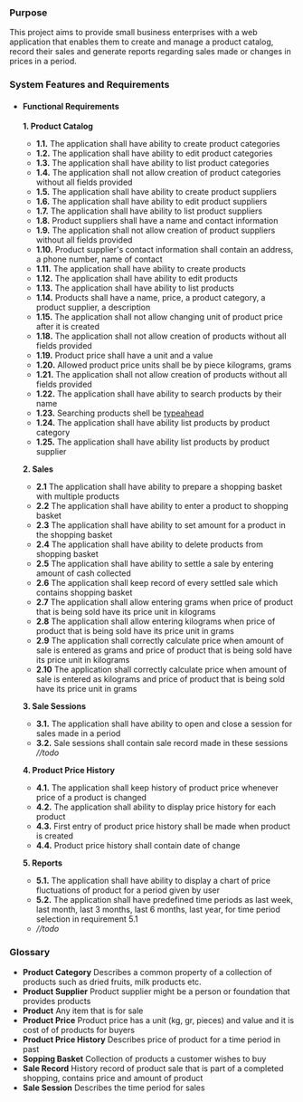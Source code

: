 ### Purpose

This project aims to provide small business enterprises with a web
application that enables them to create and manage a product catalog, 
record their sales and generate reports regarding sales made or 
changes in prices in a period.

### System Features and Requirements

* #### Functional Requirements
    
    **1. Product Catalog**
    * **1.1.** The application shall have ability to create product categories
    * **1.2.** The application shall have ability to edit product categories
    * **1.3.** The application shall have ability to list product categories
    * **1.4.** The application shall not allow creation of product categories without all fields provided
    * **1.5.** The application shall have ability to create product suppliers
    * **1.6.** The application shall have ability to edit product suppliers
    * **1.7.** The application shall have ability to list product suppliers
    * **1.8.** Product suppliers shall have a name and contact information
    * **1.9.** The application shall not allow creation of product suppliers without all fields provided
    * **1.10.** Product supplier's contact information shall contain an address, a phone number, name of contact
    * **1.11.** The application shall have ability to create products
    * **1.12.** The application shall have ability to edit products
    * **1.13.** The application shall have ability to list products
    * **1.14.** Products shall have a name, price, a product category, a product supplier, a description
    * **1.15.** The application shall not allow changing unit of product price after it is created
    * **1.18.** The application shall not allow creation of products without all fields provided
    * **1.19.** Product price shall have a unit and a value
    * **1.20.** Allowed product price units shall be by piece kilograms, grams
    * **1.21.** The application shall not allow creation of products without all fields provided
    * **1.22.** The application shall have ability to search products by their name
    * **1.23.** Searching products shell be [typeahead](https://en.wikipedia.org/wiki/Typeahead)
    * **1.24.** The application shall have ability list products by product category
    * **1.25.** The application shall have ability list products by product supplier
    
    **2. Sales**
    * **2.1** The application shall have ability to prepare a shopping basket with multiple products
    * **2.2** The application shall have ability to enter a product to shopping basket
    * **2.3** The application shall have ability to set amount for a product in the shopping basket
    * **2.4** The application shall have ability to delete products from shopping basket
    * **2.5** The application shall have ability to settle a sale by entering amount of cash collected
    * **2.6** The application shall keep record of every settled sale which contains shopping basket
    * **2.7** The application shall allow entering grams when price of product that is being sold have its price unit in kilograms
    * **2.8** The application shall allow entering kilograms when price of product that is being sold have its price unit in grams
    * **2.9** The application shall correctly calculate price when amount of sale is entered as grams and price of product that is being sold have its price unit in kilograms
    * **2.10** The application shall correctly calculate price when amount of sale is entered as kilograms and price of product that is being sold have its price unit in grams
    
    **3. Sale Sessions**
    * **3.1.** The application shall have ability to open and close a session for sales made in a period
    * **3.2.** Sale sessions shall contain sale record made in these sessions *//todo*
    
    **4. Product Price History**
    * **4.1.** The application shall keep history of product price whenever price of a product is changed
    * **4.2.** The application shall ability to display price history for each product
    * **4.3.** First entry of product price history shall be made when product is created
    * **4.4.** Product price history shall contain date of change
    
    **5. Reports**
    * **5.1.** The application shall have ability to display a chart of price fluctuations of product for a period given by user 
    * **5.2.** The application shall have predefined time periods as last week, last month, last 3 months, last 6 months, last year, for time period selection in requirement 5.1
    * *//todo*
    
### Glossary
* **Product Category** Describes a common property of a collection of products such as dried fruits, milk products etc.
* **Product Supplier** Product supplier might be a person or foundation that provides products
* **Product** Any item that is for sale
* **Product Price** Product price has a unit (kg, gr, pieces) and value and it is cost of of products for buyers
* **Product Price History** Describes price of product for a time period in past 
* **Sopping Basket** Collection of products a customer wishes to buy
* **Sale Record** History record of product sale that is part of a completed shopping, contains price and amount of product 
* **Sale Session** Describes the time period for sales 